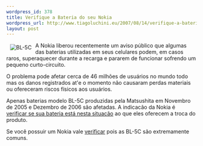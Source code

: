 ```yaml
--- 
wordpress_id: 378
title: Verifique a Bateria do seu Nokia
wordpress_url: http://www.tiagoluchini.eu/2007/08/14/verifique-a-bateria-do-seu-nokia/
layout: post
---
```

<a href="http://www.tiagoluchini.eu/wp-content/uploads/2007/08/bl5c1_large.jpg" target="_blank" title="BL-5C"><img src="http://www.tiagoluchini.eu/wp-content/uploads/2007/08/bl5c1_large.thumbnail.jpg" title="BL-5C" alt="BL-5C" align="left" hspace="10" vspace="5" /></a>A Nokia liberou recentemente um aviso público que algumas das baterias utilizadas em seus celulares podem, em casos raros, superaquecer durante a recarga e pararem de funcionar sofrendo um pequeno curto-circuito.

O problema pode afetar cerca de 46 milhões de usuários no mundo todo mas os danos registrados at'e o momento não causaram perdas materiais ou ofereceram riscos físicos aos usuários.

Apenas baterias modelo BL-5C produzidas pela Matsushita em Novembro de 2005 e Dezembro de 2006 são afetadas. A indicacão da Nokia é <a href="http://www.nokia.com/batteryreplacement/en/" target="_blank">verificar se sua bateria está nesta situacão</a> ao que eles oferecem a troca do produto.

Se você possuir um Nokia vale <a href="http://www.nokia.com/batteryreplacement/en/" target="_blank">verificar</a> pois as BL-5C são extremamente comuns.
